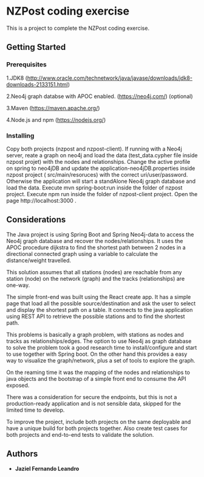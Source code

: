 # NZPost coding exercise

This is a project to complete the NZPost coding exercise.

## Getting Started

### Prerequisites

1.JDK8 (http://www.oracle.com/technetwork/java/javase/downloads/jdk8-downloads-2133151.html)

2.Neo4j graph databse with APOC enabled. (https://neo4j.com/) (optional)

3.Maven (https://maven.apache.org/)

4.Node.js and npm (https://nodejs.org/)


### Installing

Copy both projects (nzpost and nzpost-client).
 If running with a Neo4j server, reate a graph on neo4j and load the data (test_data.cypher file inside nzpost projet) with the nodes and relationships. Change the active profile on spring to neo4jDB and update the application-neo4jDB.properties inside nzpost project ( src/main/resoruces) with the correct uri/user/password. Otherwise the application will start a standAlone Neo4j graph database and load the data.
Execute mvn spring-boot:run inside the folder of nzpost project.
Execute npm run inside the folder of nzpost-client project.
Open the page http://localhost:3000 .

## Considerations

The Java project is using Spring Boot and Spring Neo4j-data to access the Neo4j graph database and recover the nodes/relationships.
It uses the APOC procedure dijkstra to find the shortest path between 2 nodes in a directional connected graph using a variable to calculate the distance/weight travelled.

This solution assumes that all stations (nodes) are reachable from any station (node) on the network (graph) and the tracks (relationships) are one-way.

The simple front-end was built using the React create app. It has a simple page that load all the possible source/destination and ask the user to select and display the shortest path
on a table. It connects to the java application using REST API to retrieve the possible stations and to find the shortest path.

This problems is basically a graph problem, with stations as nodes and tracks as relationships/edges. The option to use Neo4j as graph database to solve the problem took a good research time
to install/configure and start to use together with Spring boot. On the other hand this provides a easy way to visualize the graph/network, plus a set of tools to explore the graph.

On the reaming time it was the mapping of the nodes and relationships to java objects and the bootstrap of a simple front end to consume the API exposed.

There was a consideration for secure the endpoints, but this is not a production-ready application and is not sensible data, skipped for the limited time to develop.

To improve the project, include both projects on the same deployable and have a unique build for both projects together. Also create test cases for both projects and end-to-end tests to validate the solution.



## Authors

* **Jaziel Fernando Leandro**
